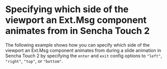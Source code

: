 # Specifying which side of the viewport an Ext.Msg component animates from in Sencha Touch 2 #

The following example shows how you can specify which side of the viewport an Ext.Msg component animates from during a slide animation in Sencha Touch 2 by specifying the `enter` and `exit` config options to `"left"`, `"right"`, `"top"`, or `"bottom"`.
